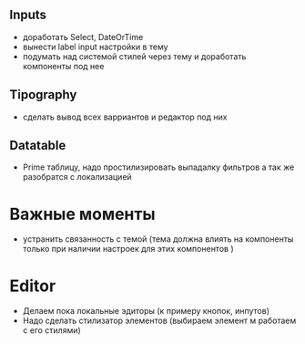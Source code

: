 ## Inputs
- доработать Select, DateOrTime
- вынести label input настройки в тему
- подумать над системой стилей через тему и доработать компоненты под нее

## Tipography
- сделать вывод всех варриантов и редактор под них


## Datatable
- Prime таблицу, надо простилизировать выпадалку фильтров а так же разобратся с локализацией


# Важные моменты
- устранить связанность с темой (тема должна влиять на компоненты только при наличии настроек для этих компонентов )



# Editor
- Делаем пока локальные эдиторы (к примеру кнопок, инпутов)
- Надо сделать стилизатор элементов (выбираем элемент м работаем с его стилями)
